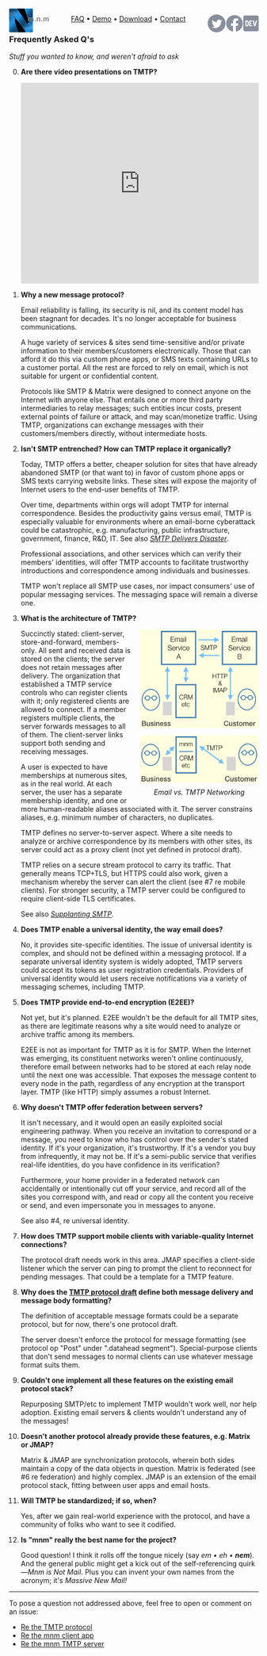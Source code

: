 <script src="//gc.zgo.at/count.js" async
        data-goatcounter="https://mnmnotmail.goatcounter.com/count"></script>

<div style="text-align:center">
   <a href="/"><img align="left" style="margin-top:-12px" src="logo-48-bleed-bright.png">
      <div style="float:left; margin-left:-0.75em; font-weight:bold; color:#888">m.n.m</div></a>
   <a href="https://dev.to/mnmnotmail"      ><img height="36" align="right" src="icon-dev-gray.svg"></a>
   <a href="https://facebook.com/mnmnotmail"><img height="36" align="right" src="icon-fb-gray-58.png"></a>
   <a href="https://twitter.com/mnmnotmail" ><img height="36" align="right" src="icon-tw-gray.svg"></a>
   <a href="/faq.html">FAQ</a> &bull;
   <a href="/demo.html">Demo</a> &bull;
   <a href="/#download--startup">Download</a> &bull;
   <a href="/#got-an-issue-idea-insight">Contact</a>
</div>

<!--div style="margin:3.1em 2px 1.5em 22px; width:300px; max-width:45%; float:right; clear:both; text-align:center;">
   <a href="https://www.patreon.com/networkimprov" title="Support mnm on Patreon"
      style="border-radius:9999px; padding:0.6em 1em; background-color:#ff424d; color:#fff; text-decoration:none; white-space:nowrap;"
      ><img src="icon-pat-white-1080.png" height="16" style="margin-right:0.4em; vertical-align:-0.2em; height:1.1em">Become a patron</a>
</div-->

### Frequently Asked Q's

_Stuff you wanted to know, and weren't afraid to ask_

0. __Are there video presentations on TMTP?__

   <div style="max-width:100%; width:720px; height:405px; margin:0 auto">
      <iframe src="https://www.youtube.com/embed/pBKrb12AjrY" title="YouTube video player"
              allow="accelerometer; autoplay; clipboard-write; encrypted-media; gyroscope; picture-in-picture"
              allowfullscreen="" width="100%" height="100%" frameborder="0"></iframe></div>

1. __Why a new message protocol?__

   Email reliability is falling, its security is nil, and its content model has been stagnant for decades.
It's no longer acceptable for business communications.

   A huge variety of services & sites send time-sensitive and/or private information to their members/customers electronically.
Those that can afford it do this via custom phone apps, or SMS texts containing URLs to a customer portal.
All the rest are forced to rely on email, which is not suitable for urgent or confidential content.

   Protocols like SMTP & Matrix were designed to connect anyone on the Internet with anyone else.
That entails one or more third party intermediaries to relay messages; 
such entities incur costs, present external points of failure or attack, and may scan/monetize traffic.
Using TMTP, organizations can exchange messages with their customers/members directly, without intermediate hosts.

1. __Isn't SMTP entrenched? How can TMTP replace it organically?__

   Today, TMTP offers a better, cheaper solution for sites that have already abandoned SMTP (or that want to) 
in favor of custom phone apps or SMS texts carrying website links.
These sites will expose the majority of Internet users to the end-user benefits of TMTP.

   Over time, departments within orgs will adopt TMTP for internal correspondence.
Besides the productivity gains versus email, 
TMTP is especially valuable for environments where an email-borne cyberattack could be catastrophic, 
e.g. manufacturing, public infrastructure, government, finance, R&D, IT.
See also [_SMTP Delivers Disaster_](rationale.html).

   Professional associations, and other services which can verify their members' identities, 
will offer TMTP accounts to facilitate trustworthy introductions and correspondence among individuals and businesses.

   TMTP won't replace all SMTP use cases, nor impact consumers' use of popular messaging services.
The messaging space will remain a diverse one.

1. __What is the architecture of TMTP?__

   <div style="float:right; max-width:50%; margin:0 0 1em 1em;">
      <img src="/img-smtp.png">
      <div style="height:0.75em"></div>
      <img src="/img-tmtp.png">
      <div style="margin-top:0.5em; text-align:center; font-style:italic">Email vs. TMTP Networking</div>
   </div>
   Succinctly stated: client-server, store-and-forward, members-only.
   All sent and received data is stored on the clients; the server does not retain messages after delivery.
   The organization that established a TMTP service controls who can register clients with it;
   only registered clients are allowed to connect.
   If a member registers multiple clients, the server forwards messages to all of them.
   The client-server links support both sending and receiving messages.

   A user is expected to have memberships at numerous sites, as in the real world.
   At each server, the user has a separate membership identity, and one or more human-readable aliases associated with it.
   The server constrains aliases, e.g. minimum number of characters, no duplicates.

   TMTP defines no server-to-server aspect.
   Where a site needs to analyze or archive correspondence by its members with other sites,
   its server could act as a proxy client (not yet defined in protocol draft).

   TMTP relies on a secure stream protocol to carry its traffic.
   That generally means TCP+TLS, but HTTPS could also work, 
   given a mechanism whereby the server can alert the client (see #7 re mobile clients).
   For stronger security, a TMTP server could be configured to require client-side TLS certificates.

   See also [_Supplanting SMTP_](rationale.html#supplanting-smtp).

1. __Does TMTP enable a universal identity, the way email does?__

   No, it provides site-specific identities.
The issue of universal identity is complex, and should not be defined within a messaging protocol.
If a separate universal identity system is widely adopted, 
TMTP servers could accept its tokens as user registration credentials.
Providers of universal identity would let users receive notifications via a variety of messaging schemes, including TMTP.

1. __Does TMTP provide end-to-end encryption (E2EE)?__

   Not yet, but it's planned. 
   E2EE wouldn't be the default for all TMTP sites, as there are legitimate reasons 
   why a site would need to analyze or archive traffic among its members.

   E2EE is not as important for TMTP as it is for SMTP.
   When the Internet was emerging, its constituent networks weren't online continuously, 
   therefore email between networks had to be stored at each relay node until the next one was accessible.
   That exposes the message content to every node in the path, 
   regardless of any encryption at the transport layer.
   TMTP (like HTTP) simply assumes a robust Internet.

1. __Why doesn't TMTP offer federation between servers?__

   It isn't necessary, and it would open an easily exploited social engineering pathway.
   When you receive an invitation to correspond or a message, 
   you need to know who has control over the sender's stated identity.
   If it's your organization, it's trustworthy. 
   If it's a vendor you buy from infrequently, it may not be.
   If it's a semi-public service that verifies real-life identities, do you have confidence in its verification?

   Furthermore, your home provider in a federated network can accidentally or intentionally cut off your service, 
   and record all of the sites you correspond with, 
   and read or copy all the content you receive or send, 
   and even impersonate you in messages to anyone.

   See also #4, re universal identity.

1. __How does TMTP support mobile clients with variable-quality Internet connections?__

   The protocol draft needs work in this area.
   JMAP specifies a client-side listener which the server can ping 
   to prompt the client to reconnect for pending messages.
   That could be a template for a TMTP feature.

1. __Why does the [TMTP protocol draft](https://github.com/networkimprov/mnm/blob/master/Protocol.md) 
define both message delivery and message body formatting?__

   The definition of acceptable message formats could be a separate protocol, 
   but for now, there's one protocol draft.

   The server doesn't enforce the protocol for message formatting 
   (see protocol op "Post" under ".datahead segment").
   Special-purpose clients that don't send messages to normal clients 
   can use whatever message format suits them.

1. __Couldn't one implement all these features on the existing email protocol stack?__

   Repurposing SMTP/etc to implement TMTP wouldn't work well, nor help adoption.
Existing email servers & clients wouldn't understand any of the messages!

1. __Doesn't another protocol already provide these features, e.g. Matrix or JMAP?__

   Matrix & JMAP are synchronization protocols, 
   wherein both sides maintain a copy of the data objects in question.
   Matrix is federated (see #6 re federation) and highly complex.
   JMAP is an extension of the email protocol stack, fitting between user apps and email hosts.

1. __Will TMTP be standardized; if so, when?__

   Yes, after we gain real-world experience with the protocol, 
   and have a community of folks who want to see it codified.

1. __Is "mnm" really the best name for the project?__

   Good question! I think it rolls off the tongue nicely (say _em &bull; eh &bull; __nem___).
   And the general public might get a kick out of the self-referencing quirk&mdash;_Mnm is Not Mail_.
   Plus you can invent your own names from the acronym; it's _Massive New Mail!_

<!--1. __How did you decide to work on this?__

   Thought you'd never ask! Read [_How I volunteered to re-architect Internet email_](volunteered.html).-->

---
To pose a question not addressed above, feel free to open or comment on an issue:

- [Re the TMTP protocol](https://github.com/networkimprov/mnm/issues)
- [Re the mnm client app](https://github.com/networkimprov/mnm-hammer/issues)
- [Re the mnm TMTP server](https://github.com/networkimprov/mnm/issues)
